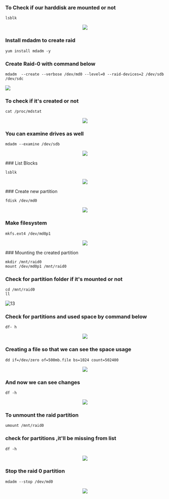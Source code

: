 ### To Check if our harddisk are mounted or not 

    lsblk
    
<p align="center">
<img src=https://github.com/shubnimkar/Storage-and-Backup-Management/assets/46809421/e5b4be0e-fa13-4e98-9bdc-af2f28cf81be>
</p>


### Install mdadm to create raid

    yum install mdadm -y

    
### Create Raid-0 with command below

    mdadm  --create --verbose /dev/md0 --level=0 --raid-devices=2 /dev/sdb /dev/sdc

<p laign="center">
<img src=https://github.com/shubnimkar/Storage-and-Backup-Management/assets/46809421/f3ba37f5-843f-4ecd-b68b-f36f673451a0>
<p>

### To check if it's created or not

    cat /proc/mdstat
<p align="center">    
<img src=https://github.com/shubnimkar/Storage-and-Backup-Management/assets/46809421/d7ae585a-ebad-4598-807a-89885d7d7e8c>
<p>

### You can examine drives as well

    mdadm --examine /dev/sdb
<p align="center">    
<img src=https://github.com/shubnimkar/Storage-and-Backup-Management/assets/46809421/ad283859-7ed9-4dab-b4a8-0ec9b6cfea6a>
<p>
### List Blocks

    lsblk
<p align="center">
<img src=https://github.com/shubnimkar/Storage-and-Backup-Management/assets/46809421/35a97fbb-20bf-4a26-af5a-444352272cab>
<p>
### Create new partition
    
    fdisk /dev/md0
<p align="center">    
<img src=https://github.com/shubnimkar/Storage-and-Backup-Management/assets/46809421/55f855ba-e4d0-42ad-a57f-81f81f113185>
<p>

### Make filesystem

    mkfs.ext4 /dev/md0p1
<p align="center">    
<img src=https://github.com/shubnimkar/Storage-and-Backup-Management/assets/46809421/db26b6fe-1ceb-4c3d-a4bd-5bd8f0d4ab0a>
<p>
### Mounting the created partition 

    mkdir /mnt/raid0
    mount /dev/md0p1 /mnt/raid0

### Check for partition folder if it's mounted or not

    cd /mnt/raid0
    ll
![13](https://github.com/shubnimkar/Storage-and-Backup-Management/assets/46809421/f90d8d30-9db0-478a-9281-54cff7cbb48f)


### Check for partitions and used space by command below

    df- h
<p align="center">
<img src=https://github.com/shubnimkar/Storage-and-Backup-Management/assets/46809421/8c974fba-0c0e-42f9-8c5d-02636e5f6303>
<p>

### Creating a file so that we can see the space usage

    dd if=/dev/zero of=500mb.file bs=1024 count=502400
 <p align="center">   
<img src=https://github.com/shubnimkar/Storage-and-Backup-Management/assets/46809421/e20cf315-0568-4eb1-9ad7-8a1b33fd004f>
<p>

### And now we can see changes

    df -h
<p align="center">    
<img src=https://github.com/shubnimkar/Storage-and-Backup-Management/assets/46809421/1dfc0a02-5cdf-4080-adc2-95563fd65cac>
<p>

### To unmount the raid partition

    umount /mnt/raid0
    
### check for partitions ,it'll be missing from list 

    df -h 

<p align="center">
<img src=https://github.com/shubnimkar/Storage-and-Backup-Management/assets/46809421/05b175d3-6413-4a13-b7bb-bdb1db2c67d9>
<p>

### Stop the raid 0 partition

    mdadm --stop /dev/md0

<p align="center">
<img src=https://github.com/shubnimkar/Storage-and-Backup-Management/assets/46809421/1b9348d6-69a2-4189-bf31-88d4f8a955e6>
<p>
